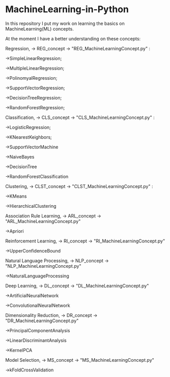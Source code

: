 # MachineLearning-in-Python

  In this repository I put my work on learning the basics on MachineLearning(ML) concepts.

  At the moment I have a better understanding on these concepts:

  Regression, -> REG_concept -> "REG_MachineLearningConcept.py" :
  
->SimpleLinearRegression;

->MultipleLinearRegression;

->PolinomyalRegression;

->SupportVectorRegression;

->DecisionTreeRegression;

->RandomForestRegression;

  Classification, -> CLS_concept -> "CLS_MachineLearningConcept.py" :
 
 ->LogisticRegression;
 
 ->KNearestKeighbors;
 
 ->SupportVectorMachine
 
 ->NaiveBayes
 
 ->DecisionTree
 
 ->RandomForestClassification
 
  Clustering, -> CLST_concept -> "CLST_MachineLearningConcept.py" :
  
  ->KMeans
  
  ->HierarchicalClustering
  
  Association Rule Learning, -> ARL_concept -> "ARL_MachineLearningConcept.py"
  
  ->Apriori
  
  Reinforcement Learning, -> RI_concept -> "RI_MachineLearningConcept.py"
  
   ->UpperConfidenceBound
  
  Natural Language Processing, -> NLP_concept -> "NLP_MachineLearningConcept.py"
  
   ->NaturalLanguageProcessing

  Deep Learning, -> DL_concept -> "DL_MachineLearningConcept.py"
 
  ->ArtificialNeuralNetwork
  
  ->ConvolutionalNeuralNetwork
 
 Dimensionality Reduction, -> DR_concept -> "DR_MachineLearningConcept.py"
 
  ->PrincipalComponentAnalysis
  
  ->LinearDiscriminantAnalysis
  
  ->KernelPCA
 
 Model Selection, -> MS_concept -> "MS_MachineLearningConcept.py"
 
  ->kFoldCrossValidation
